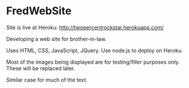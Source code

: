 FredWebSite
===========

Site is live at Heroku:
http://twopercentrockstar.herokuapp.com/

Developing a web site for brother-in-law.

Uses HTML, CSS, JavaScript, JQuery.
Use node.js to deploy on Heroku.

Most of the images being displayed are for testing/filler purposes only.
These will be replaced later.

Similar case for much of the text.
